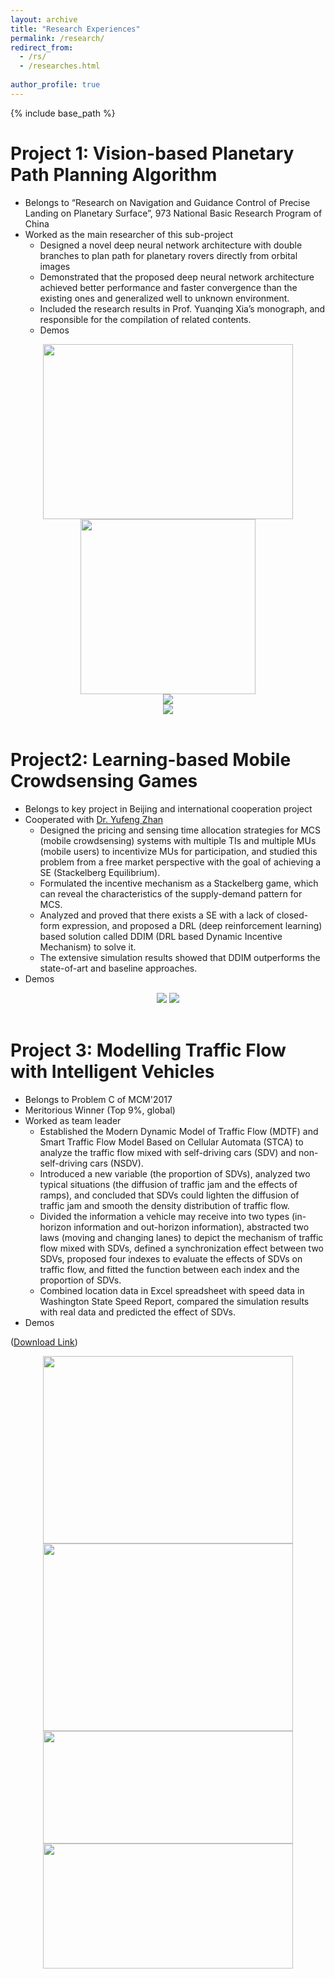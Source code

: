 ```yaml
---
layout: archive
title: "Research Experiences"
permalink: /research/
redirect_from: 
  - /rs/
  - /researches.html
  
author_profile: true
---
```


{% include base_path %}

Project 1: Vision-based Planetary Path Planning Algorithm 
============================================
* Belongs to “Research on Navigation and Guidance Control of Precise Landing on Planetary Surface”, 973 National Basic Research Program of China
* Worked as the main researcher of this sub-project
  * Designed a novel deep neural network architecture with double branches to plan path for planetary rovers directly from orbital images
  * Demonstrated that the proposed deep neural network architecture achieved better performance and faster convergence than the existing ones and generalized well to unknown environment.
  * Included the research results in Prof. Yuanqing Xia’s monograph, and responsible for the compilation of related contents. 
  * Demos
  
<div align="center">
<img src="/images/Mars/demo.png" height="280" width="400">
<img src="/images/Mars/pathfinding.png" height="280" width="280">
</div>
<div align="center">
<img src="/images/Mars/TNet.png">
</div>
<div align="center">
<img src="/images/Mars/Result.png">
</div>
<br/>

Project2: Learning-based Mobile Crowdsensing Games 
========================================
* Belongs to key project in Beijing and international cooperation project
* Cooperated with [Dr. Yufeng Zhan](https://scholar.google.com.hk/citations?user=qzCgBxUAAAAJ&hl=zh-CN&oi=ao)
  * Designed the pricing and sensing time allocation strategies for MCS (mobile crowdsensing) systems with multiple TIs and multiple MUs (mobile users) to incentivize MUs for participation, and studied this problem from a free market perspective with the goal of achieving a SE (Stackelberg Equilibrium).
  * Formulated the incentive mechanism as a Stackelberg game, which can reveal the characteristics of the supply-demand pattern for MCS.
  * Analyzed and proved that there exists a SE with a lack of closed-form expression, and proposed a DRL (deep reinforcement learning) based solution called DDIM (DRL based Dynamic Incentive Mechanism) to solve it.
  * The extensive simulation results showed that DDIM outperforms the state-of-art and baseline approaches.
* Demos

<div align="center">
<img src="/images/MCS/MCS.png">
<img src="/images/MCS/MDP.png">
</div>
<br/>

Project 3: Modelling Traffic Flow with Intelligent Vehicles 
============================================================================
* Belongs to Problem C of MCM'2017
* Meritorious Winner (Top 9%, global)
* Worked as team leader
  * Established the Modern Dynamic Model of Traffic Flow (MDTF) and Smart Traffic Flow Model Based on Cellular Automata (STCA) to analyze the traffic flow mixed with self-driving cars (SDV) and non-self-driving cars (NSDV).
  * Introduced a new variable (the proportion of SDVs), analyzed two typical situations (the diffusion of traffic jam and the effects of ramps), and concluded that SDVs could lighten the diffusion of traffic jam and smooth the density distribution of traffic flow.
  * Divided the information a vehicle may receive into two types (in-horizon information and out-horizon information), abstracted two laws (moving and changing lanes) to depict the mechanism of traffic flow mixed with SDVs, defined a synchronization effect between two SDVs, proposed four indexes to evaluate the effects of SDVs on traffic flow, and fitted the function between each index and the proportion of SDVs.
  * Combined location data in Excel spreadsheet with speed data in Washington State Speed Report, compared the simulation results with real data and predicted the effect of SDVs.
* Demos 

([Download Link]( https://raw.githubusercontent.com/bitzj2015/bitzj2015.github.io/master/files/57612%20.pdf))
<div align="center">
<img src="/images/MCM/Model1.png" height="300" width="400">
<img src="/images/MCM/Alg.png" height="300" width="400">
</div>
<div align="center">
<img src="/images/MCM/Demo1.png" height="180" width="400">
<img src="/images/MCM/Demo2.png" height="200" width="400">
</div>


